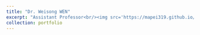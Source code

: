 ```yaml
---
title: "Dr. Weisong WEN"
excerpt: "Assistant Professor<br/><img src='https://mapei319.github.io/Polyu_RCUAS.github.io/images/weisongwen.png'>"
collection: portfolio
---
```

